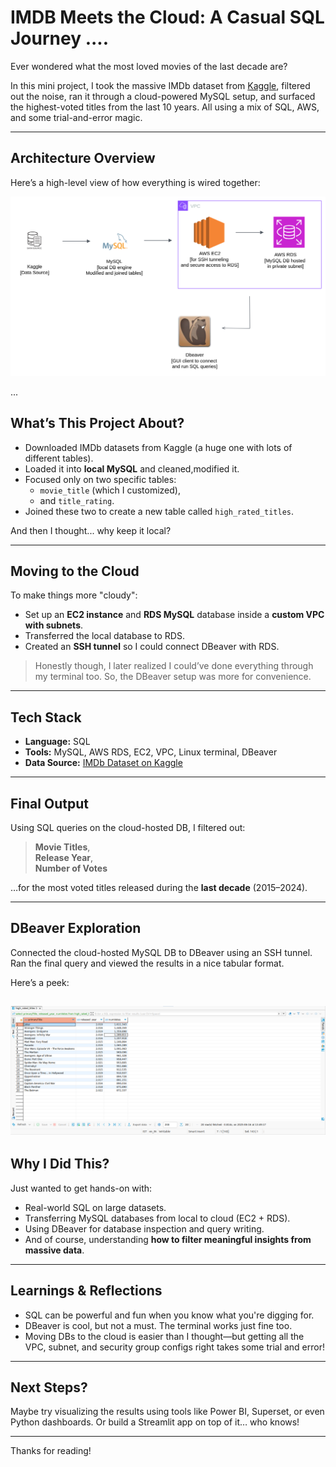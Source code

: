 # IMDB Meets the Cloud: A Casual SQL Journey ....

Ever wondered what the most loved movies of the last decade are?

In this mini project, I took the massive IMDb dataset from [Kaggle](https://www.kaggle.com/datasets/ashirwadsangwan/imdb-dataset), filtered out the noise, ran it through a cloud-powered MySQL setup, and surfaced the highest-voted titles from the last 10 years. All using a mix of SQL, AWS, and some trial-and-error magic.

---

## Architecture Overview

Here’s a high-level view of how everything is wired together:

![Architecture Diagram](Images/image.png)

...
## What’s This Project About?

- Downloaded IMDb datasets from Kaggle (a huge one with lots of different tables).
- Loaded it into **local MySQL** and cleaned,modified it.
- Focused only on two specific tables:
  - `movie_title` (which I customized),
  - and `title_rating`.
- Joined these two to create a new table called `high_rated_titles`.

And then I thought... why keep it local?

---

## Moving to the Cloud

To make things more "cloudy":
- Set up an **EC2 instance** and **RDS MySQL** database inside a **custom VPC with subnets**.
- Transferred the local database to RDS.
- Created an **SSH tunnel** so I could connect DBeaver with RDS.

> Honestly though, I later realized I could’ve done everything through my terminal too. So, the DBeaver setup was more for convenience.

---

## Tech Stack

- **Language:** SQL
- **Tools:** MySQL, AWS RDS, EC2, VPC, Linux terminal, DBeaver
- **Data Source:** [IMDb Dataset on Kaggle](https://www.kaggle.com/datasets/ashirwadsangwan/imdb-dataset)

---

## Final Output

Using SQL queries on the cloud-hosted DB, I filtered out:

> **Movie Titles**,  
> **Release Year**,  
> **Number of Votes**

…for the most voted titles released during the **last decade** (2015–2024).

---

## DBeaver Exploration

Connected the cloud-hosted MySQL DB to DBeaver using an SSH tunnel. Ran the final query and viewed the results in a nice tabular format.

Here’s a peek:

![Shot](Images/DBeaver.png)
---


## Why I Did This?

Just wanted to get hands-on with:
- Real-world SQL on large datasets.
- Transferring MySQL databases from local to cloud (EC2 + RDS).
- Using DBeaver for database inspection and query writing.
- And of course, understanding **how to filter meaningful insights from massive data**.

---

## Learnings & Reflections

- SQL can be powerful and fun when you know what you're digging for.
- DBeaver is cool, but not a must. The terminal works just fine too.
- Moving DBs to the cloud is easier than I thought—but getting all the VPC, subnet, and security group configs right takes some trial and error!

---

## Next Steps?

Maybe try visualizing the results using tools like Power BI, Superset, or even Python dashboards. Or build a Streamlit app on top of it… who knows!

---

Thanks for reading!

